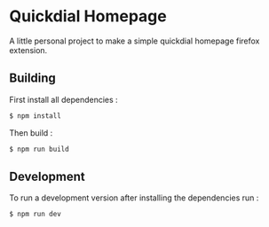 # Quickdial Homepage

A little personal project to make a simple quickdial homepage firefox extension.

## Building

First install all dependencies :

```sh
$ npm install
```

Then build :

```sh
$ npm run build
```

## Development

To run a development version after installing the dependencies run :

```sh
$ npm run dev
```
